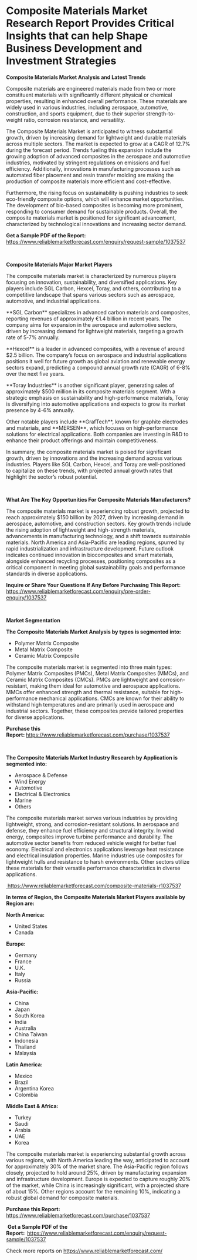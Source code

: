 <p><h1>Composite Materials Market Research Report Provides Critical Insights that can help Shape Business Development and Investment Strategies</h1></p><p><strong>Composite Materials Market Analysis and Latest Trends</strong></p>
<p><p>Composite materials are engineered materials made from two or more constituent materials with significantly different physical or chemical properties, resulting in enhanced overall performance. These materials are widely used in various industries, including aerospace, automotive, construction, and sports equipment, due to their superior strength-to-weight ratio, corrosion resistance, and versatility.</p><p>The Composite Materials Market is anticipated to witness substantial growth, driven by increasing demand for lightweight and durable materials across multiple sectors. The market is expected to grow at a CAGR of 12.7% during the forecast period. Trends fueling this expansion include the growing adoption of advanced composites in the aerospace and automotive industries, motivated by stringent regulations on emissions and fuel efficiency. Additionally, innovations in manufacturing processes such as automated fiber placement and resin transfer molding are making the production of composite materials more efficient and cost-effective. </p><p>Furthermore, the rising focus on sustainability is pushing industries to seek eco-friendly composite options, which will enhance market opportunities. The development of bio-based composites is becoming more prominent, responding to consumer demand for sustainable products. Overall, the composite materials market is positioned for significant advancement, characterized by technological innovations and increasing sector demand.</p></p>
<p><strong>Get a Sample PDF of the Report:&nbsp;</strong> <a href="https://www.reliablemarketforecast.com/enquiry/request-sample/1037537?utm_campaign=1906&utm_medium=2&utm_source=Github&utm_content=ia&utm_term=31012025&utm_id=composite-materials">https://www.reliablemarketforecast.com/enquiry/request-sample/1037537</a></p>
<p>&nbsp;</p>
<p><strong>Composite Materials Major Market Players</strong></p>
<p><p>The composite materials market is characterized by numerous players focusing on innovation, sustainability, and diversified applications. Key players include SGL Carbon, Hexcel, Toray, and others, contributing to a competitive landscape that spans various sectors such as aerospace, automotive, and industrial applications.</p><p>**SGL Carbon** specializes in advanced carbon materials and composites, reporting revenues of approximately €1.4 billion in recent years. The company aims for expansion in the aerospace and automotive sectors, driven by increasing demand for lightweight materials, targeting a growth rate of 5-7% annually.</p><p>**Hexcel** is a leader in advanced composites, with a revenue of around $2.5 billion. The company’s focus on aerospace and industrial applications positions it well for future growth as global aviation and renewable energy sectors expand, predicting a compound annual growth rate (CAGR) of 6-8% over the next five years.</p><p>**Toray Industries** is another significant player, generating sales of approximately $500 million in its composite materials segment. With a strategic emphasis on sustainability and high-performance materials, Toray is diversifying into automotive applications and expects to grow its market presence by 4-6% annually.</p><p>Other notable players include **GrafTech**, known for graphite electrodes and materials, and **MERSEN**, which focuses on high-performance solutions for electrical applications. Both companies are investing in R&D to enhance their product offerings and maintain competitiveness.</p><p>In summary, the composite materials market is poised for significant growth, driven by innovations and the increasing demand across various industries. Players like SGL Carbon, Hexcel, and Toray are well-positioned to capitalize on these trends, with projected annual growth rates that highlight the sector’s robust potential.</p></p>
<p>&nbsp;</p>
<p><strong>What Are The Key Opportunities For Composite Materials Manufacturers?</strong></p>
<p><p>The composite materials market is experiencing robust growth, projected to reach approximately $150 billion by 2027, driven by increasing demand in aerospace, automotive, and construction sectors. Key growth trends include the rising adoption of lightweight and high-strength materials, advancements in manufacturing technology, and a shift towards sustainable materials. North America and Asia-Pacific are leading regions, spurred by rapid industrialization and infrastructure development. Future outlook indicates continued innovation in biocomposites and smart materials, alongside enhanced recycling processes, positioning composites as a critical component in meeting global sustainability goals and performance standards in diverse applications.</p></p>
<p><strong>Inquire or Share Your Questions If Any Before Purchasing This Report:</strong> <a href="https://www.reliablemarketforecast.com/enquiry/pre-order-enquiry/1037537?utm_campaign=1906&utm_medium=2&utm_source=Github&utm_content=ia&utm_term=31012025&utm_id=composite-materials">https://www.reliablemarketforecast.com/enquiry/pre-order-enquiry/1037537</a></p>
<p>&nbsp;</p>
<p><strong>Market Segmentation</strong></p>
<p><strong>The Composite Materials Market Analysis by types is segmented into:</strong></p>
<p><ul><li>Polymer Matrix Composite</li><li>Metal Matrix Composite</li><li>Ceramic Matrix Composite</li></ul></p>
<p><p>The composite materials market is segmented into three main types: Polymer Matrix Composites (PMCs), Metal Matrix Composites (MMCs), and Ceramic Matrix Composites (CMCs). PMCs are lightweight and corrosion-resistant, making them ideal for automotive and aerospace applications. MMCs offer enhanced strength and thermal resistance, suitable for high-performance mechanical applications. CMCs are known for their ability to withstand high temperatures and are primarily used in aerospace and industrial sectors. Together, these composites provide tailored properties for diverse applications.</p></p>
<p><strong>Purchase this Report:&nbsp;</strong><a href="https://www.reliablemarketforecast.com/purchase/1037537?utm_campaign=1906&utm_medium=2&utm_source=Github&utm_content=ia&utm_term=31012025&utm_id=composite-materials">https://www.reliablemarketforecast.com/purchase/1037537</a></p>
<p>&nbsp;</p>
<p><strong>The Composite Materials Market Industry Research by Application is segmented into:</strong></p>
<p><ul><li>Aerospace & Defense</li><li>Wind Energy</li><li>Automotive</li><li>Electrical & Electronics</li><li>Marine</li><li>Others</li></ul></p>
<p><p>The composite materials market serves various industries by providing lightweight, strong, and corrosion-resistant solutions. In aerospace and defense, they enhance fuel efficiency and structural integrity. In wind energy, composites improve turbine performance and durability. The automotive sector benefits from reduced vehicle weight for better fuel economy. Electrical and electronics applications leverage heat resistance and electrical insulation properties. Marine industries use composites for lightweight hulls and resistance to harsh environments. Other sectors utilize these materials for their versatile performance characteristics in diverse applications.</p></p>
<p><a href="https://www.reliablemarketforecast.com/composite-materials-r1037537?utm_campaign=1906&utm_medium=2&utm_source=Github&utm_content=ia&utm_term=31012025&utm_id=composite-materials">&nbsp;https://www.reliablemarketforecast.com/composite-materials-r1037537</a></p>
<p><strong>In terms of Region, the Composite Materials Market Players available by Region are:</strong></p>
<p>
    <p> <strong> North America: </strong>
        <ul>
            <li>United States</li>
            <li>Canada</li>
        </ul>
        </p> 
    <p> <strong> Europe: </strong>
        <ul>
            <li>Germany</li>
            <li>France</li>
            <li>U.K.</li>
            <li>Italy</li>
            <li>Russia</li>
        </ul>
        </p> 
    <p> <strong> Asia-Pacific: </strong>
        <ul>
            <li>China</li>
            <li>Japan</li>
            <li>South Korea</li>
            <li>India</li>
            <li>Australia</li>
            <li>China Taiwan</li>
            <li>Indonesia</li>
            <li>Thailand</li>
            <li>Malaysia</li>
        </ul>
        </p> 
    <p> <strong> Latin America: </strong>
        <ul>
            <li>Mexico</li>
            <li>Brazil</li>
            <li>Argentina Korea</li>
            <li>Colombia</li>
        </ul>
        </p> 
    <p> <strong> Middle East & Africa: </strong>
        <ul>
            <li>Turkey</li>
            <li>Saudi</li>
            <li>Arabia</li>
            <li>UAE</li>
            <li>Korea</li>
        </ul>
    </p>
    </p>
<p><p>The composite materials market is experiencing substantial growth across various regions, with North America leading the way, anticipated to account for approximately 30% of the market share. The Asia-Pacific region follows closely, projected to hold around 25%, driven by manufacturing expansion and infrastructure development. Europe is expected to capture roughly 20% of the market, while China is increasingly significant, with a projected share of about 15%. Other regions account for the remaining 10%, indicating a robust global demand for composite materials.</p></p>
<p><strong>Purchase this Report: </strong><a href="https://www.reliablemarketforecast.com/purchase/1037537?utm_campaign=1906&utm_medium=2&utm_source=Github&utm_content=ia&utm_term=31012025&utm_id=composite-materials">https://www.reliablemarketforecast.com/purchase/1037537</a></p>
<p>&nbsp;<strong>Get a Sample PDF of the Report:&nbsp;&nbsp;</strong><a href="https://www.reliablemarketforecast.com/enquiry/request-sample/1037537?utm_campaign=1906&utm_medium=2&utm_source=Github&utm_content=ia&utm_term=31012025&utm_id=composite-materials">https://www.reliablemarketforecast.com/enquiry/request-sample/1037537</a></p>
<p><strong></strong></p>
<p>Check more reports on <a href="https://www.reliablemarketforecast.com/?utm_campaign=1906&utm_medium=2&utm_source=Github&utm_content=ia&utm_term=31012025&utm_id=composite-materials">https://www.reliablemarketforecast.com/</a></p>